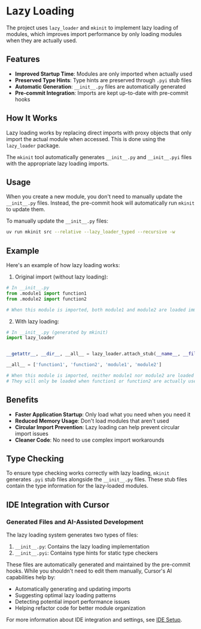 # Lazy Loading

The project uses `lazy_loader` and `mkinit` to implement lazy loading of modules, which improves import performance by only loading modules when they are actually used.

## Features

- **Improved Startup Time**: Modules are only imported when actually used
- **Preserved Type Hints**: Type hints are preserved through `.pyi` stub files
- **Automatic Generation**: `__init__.py` files are automatically generated
- **Pre-commit Integration**: Imports are kept up-to-date with pre-commit hooks

## How It Works

Lazy loading works by replacing direct imports with proxy objects that only import the actual module when accessed. This is done using the `lazy_loader` package.

The `mkinit` tool automatically generates `__init__.py` and `__init__.pyi` files with the appropriate lazy loading imports.

## Usage

When you create a new module, you don't need to manually update the `__init__.py` files. Instead, the pre-commit hook will automatically run `mkinit` to update them.

To manually update the `__init__.py` files:

```bash
uv run mkinit src --relative --lazy_loader_typed --recursive -w
```

## Example

Here's an example of how lazy loading works:

1. Original import (without lazy loading):

```python
# In __init__.py
from .module1 import function1
from .module2 import function2

# When this module is imported, both module1 and module2 are loaded immediately.
```

2. With lazy loading:

```python
# In __init__.py (generated by mkinit)
import lazy_loader


__getattr__, __dir__, __all__ = lazy_loader.attach_stub(__name__, __file__)

__all__ = ['function1', 'function2', 'module1', 'module2']

# When this module is imported, neither module1 nor module2 are loaded
# They will only be loaded when function1 or function2 are actually used
```

## Benefits

- **Faster Application Startup**: Only load what you need when you need it
- **Reduced Memory Usage**: Don't load modules that aren't used
- **Circular Import Prevention**: Lazy loading can help prevent circular import issues
- **Cleaner Code**: No need to use complex import workarounds

## Type Checking

To ensure type checking works correctly with lazy loading, `mkinit` generates `.pyi` stub files alongside the `__init__.py` files. These stub files contain the type information for the lazy-loaded modules.

## IDE Integration with Cursor

### Generated Files and AI-Assisted Development

The lazy loading system generates two types of files:

1. `__init__.py`: Contains the lazy loading implementation
1. `__init__.pyi`: Contains type hints for static type checkers

These files are automatically generated and maintained by the pre-commit hooks. While you shouldn't need to edit them manually, Cursor's AI capabilities help by:

- Automatically generating and updating imports
- Suggesting optimal lazy loading patterns
- Detecting potential import performance issues
- Helping refactor code for better module organization

For more information about IDE integration and settings, see [IDE Setup](ide-setup.md).
